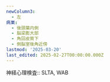 ```yaml
---
newColumn3:
  - 左
病巣:
  - 後頭葉内側
  - 脳梁膨大部
  - 角回皮質下
  - 側脳室後角近傍
lastmod: '2025-03-20'
last_edited: 2025-02-27T00:00:00.000Z
---
```


神経心理検査:: SLTA, WAB
